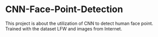 # CNN-Face-Point-Detection
This project is about the utilization of CNN to detect human face point. Trained with the dataset LFW and images from Internet.
